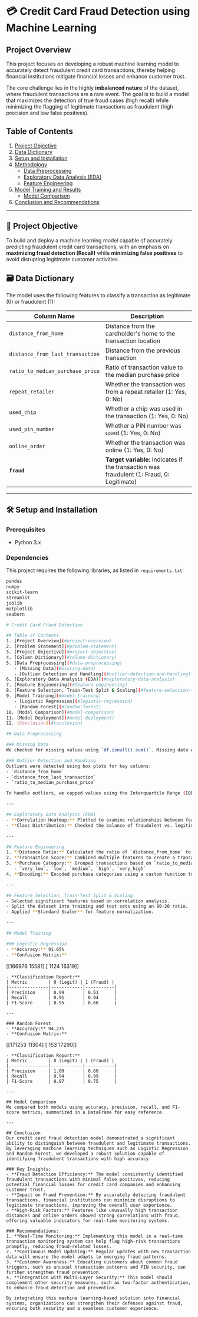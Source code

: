 # 💳 Credit Card Fraud Detection using Machine Learning

## Project Overview

This project focuses on developing a robust machine learning model to accurately detect fraudulent credit card transactions, thereby helping financial institutions mitigate financial losses and enhance customer trust.

The core challenge lies in the highly **imbalanced nature** of the dataset, where fraudulent transactions are a rare event. The goal is to build a model that maximizes the detection of true fraud cases (high recall) while minimizing the flagging of legitimate transactions as fraudulent (high precision and low false positives).

## Table of Contents
1. [Project Objective](#project-objective)
2. [Data Dictionary](#data-dictionary)
3. [Setup and Installation](#setup-and-installation)
4. [Methodology](#methodology)
    - [Data Preprocessing](#data-preprocessing)
    - [Exploratory Data Analysis (EDA)](#exploratory-data-analysis)
    - [Feature Engineering](#feature-engineering)
5. [Model Training and Results](#model-training-and-results)
    - [Model Comparison](#model-comparison)
6. [Conclusion and Recommendations](#conclusion-and-recommendations)

---

## 🎯 Project Objective

To build and deploy a machine learning model capable of accurately predicting fraudulent credit card transactions, with an emphasis on **maximizing fraud detection (Recall)** while **minimizing false positives** to avoid disrupting legitimate customer activities.

## 🗃️ Data Dictionary

The model uses the following features to classify a transaction as legitimate (0) or fraudulent (1):

| Column Name | Description |
|---|---|
| `distance_from_home` | Distance from the cardholder's home to the transaction location |
| `distance_from_last_transaction` | Distance from the previous transaction |
| `ratio_to_median_purchase_price` | Ratio of transaction value to the median purchase price |
| `repeat_retailer` | Whether the transaction was from a repeat retailer (1: Yes, 0: No) |
| `used_chip` | Whether a chip was used in the transaction (1: Yes, 0: No) |
| `used_pin_number` | Whether a PIN number was used (1: Yes, 0: No) |
| `online_order` | Whether the transaction was online (1: Yes, 0: No) |
| **`fraud`** | **Target variable:** Indicates if the transaction was fraudulent (1: Fraud, 0: Legitimate) |

---

## 🛠️ Setup and Installation

### Prerequisites
* Python 3.x

### Dependencies

This project requires the following libraries, as listed in `requirements.txt`:
```bash
pandas
numpy
scikit-learn
streamlit
joblib
matplotlib
seaborn

# Credit Card Fraud Detection

## Table of Contents
1. [Project Overview](#project-overview)  
2. [Problem Statement](#problem-statement)  
3. [Project Objective](#project-objective)  
4. [Column Dictionary](#column-dictionary)  
5. [Data Preprocessing](#data-preprocessing)  
   - [Missing Data](#missing-data)  
   - [Outlier Detection and Handling](#outlier-detection-and-handling)  
6. [Exploratory Data Analysis (EDA)](#exploratory-data-analysis)  
7. [Feature Engineering](#feature-engineering)  
8. [Feature Selection, Train-Test Split & Scaling](#feature-selection-train-test-split--scaling)  
9. [Model Training](#model-training)  
   - [Logistic Regression](#logistic-regression)  
   - [Random Forest](#random-forest)  
10. [Model Comparison](#model-comparison)  
11. [Model Deployment](#model-deployment)  
12. [Conclusion](#conclusion)

## Data Preprocessing  

### Missing Data  
We checked for missing values using `df.isnull().sum()`. Missing data was imputed or removed based on its significance.

### Outlier Detection and Handling  
Outliers were detected using box plots for key columns:  
- `distance_from_home`  
- `distance_from_last_transaction`  
- `ratio_to_median_purchase_price`  

To handle outliers, we capped values using the Interquartile Range (IQR) method via a custom `cap_outliers` function. This ensured that extreme values did not skew the model.

---

## Exploratory Data Analysis (EDA)  
- **Correlation Heatmap:** Plotted to examine relationships between features.  
- **Class Distribution:** Checked the balance of fraudulent vs. legitimate transactions in the `fraud` column.  

---

## Feature Engineering  
1. **Distance Ratio:** Calculated the ratio of `distance_from_home` to `distance_from_last_transaction`.  
2. **Transaction Score:** Combined multiple features to create a transaction risk score.  
3. **Purchase Category:** Grouped transactions based on `ratio_to_median_purchase_price` into categories:  
   - `very_low`, `low`, `medium`, `high`, `very_high`  
4. **Encoding:** Encoded purchase categories using a custom function to make them model-ready.  

---

## Feature Selection, Train-Test Split & Scaling  
- Selected significant features based on correlation analysis.  
- Split the dataset into training and test sets using an 80-20 ratio.  
- Applied **Standard Scaler** for feature normalization.  

---

## Model Training  

### Logistic Regression  
- **Accuracy:** 91.65%  
- **Confusion Matrix:**  
  ```
  [[166976  15581]
   [  1124  16319]]
  ```  
- **Classification Report:**  
  | Metric        | 0 (Legit) | 1 (Fraud) |  
  |---------------|------------|-----------|  
  | Precision     | 0.99       | 0.51      |  
  | Recall        | 0.91       | 0.94      |  
  | F1-Score      | 0.95       | 0.66      |  

---

### Random Forest  
- **Accuracy:** 94.27%  
- **Confusion Matrix:**  
  ```
  [[171253  11304]
   [   153  17290]]
  ```  
- **Classification Report:**  
  | Metric        | 0 (Legit) | 1 (Fraud) |  
  |---------------|------------|-----------|  
  | Precision     | 1.00       | 0.60      |  
  | Recall        | 0.94       | 0.99      |  
  | F1-Score      | 0.97       | 0.75      |  

---

## Model Comparison  
We compared both models using accuracy, precision, recall, and F1-score metrics, summarized in a DataFrame for easy reference.

---

## Conclusion  
Our credit card fraud detection model demonstrated a significant ability to distinguish between fraudulent and legitimate transactions. By leveraging machine learning techniques such as Logistic Regression and Random Forest, we developed a robust solution capable of identifying fraudulent transactions with high accuracy.

### Key Insights:  
- **Fraud Detection Efficiency:** The model consistently identified fraudulent transactions with minimal false positives, reducing potential financial losses for credit card companies and enhancing customer trust.  
- **Impact on Fraud Prevention:** By accurately detecting fraudulent transactions, financial institutions can minimize disruptions to legitimate transactions, improving the overall user experience.  
- **High-Risk Factors:** Features like unusually high transaction distances and online orders showed strong correlations with fraud, offering valuable indicators for real-time monitoring systems.

### Recommendations:  
1. **Real-Time Monitoring:** Implementing this model in a real-time transaction monitoring system can help flag high-risk transactions promptly, reducing fraud-related losses.  
2. **Continuous Model Updating:** Regular updates with new transaction data will ensure the model adapts to emerging fraud patterns.  
3. **Customer Awareness:** Educating customers about common fraud triggers, such as unusual transaction patterns and PIN security, can further strengthen fraud prevention.  
4. **Integration with Multi-Layer Security:** This model should complement other security measures, such as two-factor authentication, to enhance fraud detection and prevention.

By integrating this machine learning-based solution into financial systems, organizations can strengthen their defenses against fraud, ensuring both security and a seamless customer experience.
